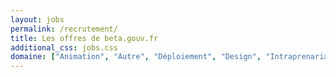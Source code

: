 ```yaml
---
layout: jobs
permalink: /recrutement/
title: Les offres de beta.gouv.fr
additional_css: jobs.css
domaine: ["Animation", "Autre", "Déploiement", "Design", "Intraprenariat", "Développement", "Coaching", "Produit", ""]
---
```


